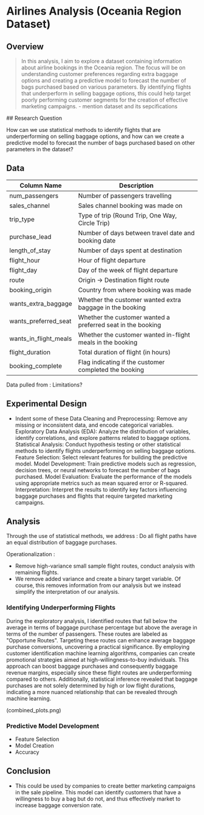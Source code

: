 # Airlines Analysis (Oceania Region Dataset)

## Overview
<blockquote>
In this analysis, I aim to explore a dataset containing information about airline bookings in the Oceania region. The focus will be on understanding customer preferences regarding extra baggage options and creating a predictive model to forecast the number of bags purchased based on various parameters. By identifying flights that underperform in selling baggage options, this could help target poorly performing customer segments for the creation of effective marketing campaigns.
- mention dataset and its sepcifications
</blockquote>
## Research Question

How can we use statistical methods to identify flights that are underperforming on selling baggage options, and how can we create a predictive model to forecast the number of bags purchased based on other parameters in the dataset?

## Data

| Column Name          | Description                                               |
|----------------------|-----------------------------------------------------------|
| num_passengers       | Number of passengers travelling                            |
| sales_channel        | Sales channel booking was made on                          |
| trip_type            | Type of trip (Round Trip, One Way, Circle Trip)           |
| purchase_lead        | Number of days between travel date and booking date       |
| length_of_stay       | Number of days spent at destination                       |
| flight_hour          | Hour of flight departure                                  |
| flight_day           | Day of the week of flight departure                       |
| route                | Origin -> Destination flight route                        |
| booking_origin       | Country from where booking was made                       |
| wants_extra_baggage  | Whether the customer wanted extra baggage in the booking  |
| wants_preferred_seat | Whether the customer wanted a preferred seat in the booking|
| wants_in_flight_meals| Whether the customer wanted in-flight meals in the booking|
| flight_duration      | Total duration of flight (in hours)                       |
| booking_complete     | Flag indicating if the customer completed the booking     |

Data pulled from : 
Limitations?

## Experimental Design
- Indent some of these
Data Cleaning and Preprocessing: Remove any missing or inconsistent data, and encode categorical variables.
Exploratory Data Analysis (EDA): Analyze the distribution of variables, identify correlations, and explore patterns related to baggage options.
Statistical Analysis: Conduct hypothesis testing or other statistical methods to identify flights underperforming on selling baggage options.
Feature Selection: Select relevant features for building the predictive model.
Model Development: Train predictive models such as regression, decision trees, or neural networks to forecast the number of bags purchased.
Model Evaluation: Evaluate the performance of the models using appropriate metrics such as mean squared error or R-squared.
Interpretation: Interpret the results to identify key factors influencing baggage purchases and flights that require targeted marketing campaigns.

## Analysis

Through the use of statistical methods, we address : Do all flight paths have an equal distribution of baggage purchases. 

Operationalization : 
- Remove high-variance small sample flight routes, conduct analysis with remaining flights.
- We remove added variance and create a binary target variable. Of course, this removes information from our analysis but we instead simplify the interpretation of our analysis.

### Identifying Underperforming Flights

During the exploratory analysis, I identified routes that fall below the average in terms of baggage purchase percentage but above the average in terms of the number of passengers. These routes are labeled as "Opportune Routes". Targeting these routes can enhance average baggage purchase conversions, uncovering a practical significance. By employing customer identification machine learning algorithms, companies can create promotional strategies aimed at high-willingness-to-buy individuals. This approach can boost baggage purchases and consequently baggage revenue margins, especially since these flight routes are underperforming compared to others. Additionally, statistical inference revealed that baggage purchases are not solely determined by high or low flight durations, indicating a more nuanced relationship that can be revealed through machine learning.

(combined_plots.png)

### Predictive Model Development
- Feature Selection
- Model Creation
- Accuracy



## Conclusion
- This could be used by companies to create better marketing campaigns in the sale pipeline. This model can identify customers that have a willingness to buy a bag but do not, and thus effectively market to increase baggage conversion rate.
